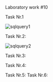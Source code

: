 Laboratory work #10

Task Nr.1 

![sqlquery1](https://user-images.githubusercontent.com/36602388/49754964-39e48c80-fcc0-11e8-89f3-6336c142d381.jpg)

Task Nr.2:

![sqlquery2](https://user-images.githubusercontent.com/36602388/49756230-74e7bf80-fcc2-11e8-8e4b-b82628a16d6b.jpg)

Task Nr.3:

Task Nr.4:

Task Nr.5:
Task Nr.6:
